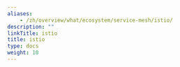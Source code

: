 ```yaml
---
aliases:
    - /zh/overview/what/ecosystem/service-mesh/istio/
description: ""
linkTitle: istio
title: istio
type: docs
weight: 10
---
```

